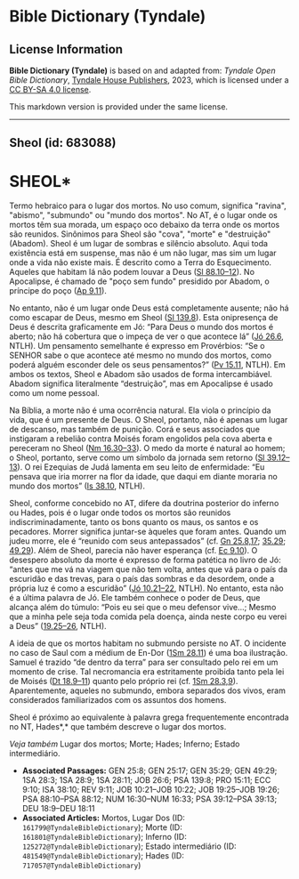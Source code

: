 # Bible Dictionary (Tyndale)

## License Information

**Bible Dictionary (Tyndale)** is based on and adapted from: _Tyndale Open Bible Dictionary_, [Tyndale House Publishers](https://tyndaleopenresources.com/), 2023, which is licensed under a [CC BY-SA 4.0 license](https://creativecommons.org/licenses/by-sa/4.0/legalcode.en).

This markdown version is provided under the same license.



--------------------------------

## Sheol (id: 683088)

SHEOL\*
=======

Termo hebraico para o lugar dos mortos. No uso comum, significa "ravina", "abismo", "submundo" ou "mundo dos mortos". No AT, é o lugar onde os mortos têm sua morada, um espaço oco debaixo da terra onde os mortos são reunidos. Sinônimos para Sheol são "cova", "morte" e "destruição" (Abadom). Sheol é um lugar de sombras e silêncio absoluto. Aqui toda existência está em suspense, mas não é um não lugar, mas sim um lugar onde a vida não existe mais. É descrito como a Terra do Esquecimento. Aqueles que habitam lá não podem louvar a Deus ([Sl 88\.10–12](https://ref.ly/Ps88:10-Ps88:12)). No Apocalipse, é chamado de "poço sem fundo" presidido por Abadom, o príncipe do poço ([Ap 9\.11](https://ref.ly/Rev9:11)).

No entanto, não é um lugar onde Deus está completamente ausente; não há como escapar de Deus, mesmo em Sheol ([Sl 139\.8](https://ref.ly/Ps139:8)). Esta onipresença de Deus é descrita graficamente em Jó: “Para Deus o mundo dos mortos é aberto; não há cobertura que o impeça de ver o que acontece lá” ([Jó 26\.6](https://ref.ly/Job26:6), NTLH). Um pensamento semelhante é expresso em Provérbios: “Se o SENHOR sabe o que acontece até mesmo no mundo dos mortos, como poderá alguém esconder dele os seus pensamentos?” ([Pv 15\.11](https://ref.ly/Prov15:11), NTLH). Em ambos os textos, Sheol e Abadom são usados de forma intercambiável. Abadom significa literalmente “destruição”, mas em Apocalipse é usado como um nome pessoal.

Na Bíblia, a morte não é uma ocorrência natural. Ela viola o princípio da vida, que é um presente de Deus. O Sheol, portanto, não é apenas um lugar de descanso, mas também de punição. Corá e seus associados que instigaram a rebelião contra Moisés foram engolidos pela cova aberta e pereceram no Sheol ([Nm 16\.30–33](https://ref.ly/Num16:30-Num16:33)). O medo da morte é natural ao homem; o Sheol, portanto, serve como um símbolo da jornada sem retorno ([Sl 39\.12–13](https://ref.ly/Ps39:12-Ps39:13)). O rei Ezequias de Judá lamenta em seu leito de enfermidade: “Eu pensava que iria morrer na flor da idade, que daqui em diante moraria no mundo dos mortos” ([Is 38\.10](https://ref.ly/Isa38:10), NTLH).

Sheol, conforme concebido no AT, difere da doutrina posterior do inferno ou Hades, pois é o lugar onde todos os mortos são reunidos indiscriminadamente, tanto os bons quanto os maus, os santos e os pecadores. Morrer significa juntar\-se àqueles que foram antes. Quando um judeu morre, ele é “reunido com seus antepassados” (cf. [Gn 25\.8,17](https://ref.ly/Gen25:8,Gen25:17); [35\.29](https://ref.ly/Gen35:29); [49\.29](https://ref.ly/Gen49:29)). Além de Sheol, parecia não haver esperança (cf. [Ec 9\.10](https://ref.ly/Eccl9:10)). O desespero absoluto da morte é expresso de forma patética no livro de Jó: “antes que me vá na viagem que não tem volta, antes que vá para o país da escuridão e das trevas, para o país das sombras e da desordem, onde a própria luz é como a escuridão” ([Jó 10\.21–22](https://ref.ly/Job10:21-Job10:22), NTLH). No entanto, esta não é a última palavra de Jó. Ele também conhece o poder de Deus, que alcança além do túmulo: “Pois eu sei que o meu defensor vive...; Mesmo que a minha pele seja toda comida pela doença, ainda neste corpo eu verei a Deus” ([19\.25–26](https://ref.ly/Job19:25-Job19:26), NTLH).

A ideia de que os mortos habitam no submundo persiste no AT. O incidente no caso de Saul com a médium de En\-Dor ([1Sm 28\.11](https://ref.ly/1Sam28:11)) é uma boa ilustração. Samuel é trazido “de dentro da terra” para ser consultado pelo rei em um momento de crise. Tal necromancia era estritamente proibida tanto pela lei de Moisés ([Dt 18\.9–11](https://ref.ly/Deut18:9-Deut18:11)) quanto pelo próprio rei (cf. [1Sm 28\.3,9](https://ref.ly/1Sam28:3,1Sam28:9)). Aparentemente, aqueles no submundo, embora separados dos vivos, eram considerados familiarizados com os assuntos dos homens.

Sheol é próximo ao equivalente à palavra grega frequentemente encontrada no NT, Hades*,* que também descreve o lugar dos mortos.

*Veja também* Lugar dos mortos; Morte; Hades; Inferno; Estado intermediário.

* **Associated Passages:** GEN 25:8; GEN 25:17; GEN 35:29; GEN 49:29; 1SA 28:3; 1SA 28:9; 1SA 28:11; JOB 26:6; PSA 139:8; PRO 15:11; ECC 9:10; ISA 38:10; REV 9:11; JOB 10:21–JOB 10:22; JOB 19:25–JOB 19:26; PSA 88:10–PSA 88:12; NUM 16:30–NUM 16:33; PSA 39:12–PSA 39:13; DEU 18:9–DEU 18:11
* **Associated Articles:** Mortos, Lugar Dos (ID: `161799@TyndaleBibleDictionary`); Morte (ID: `161801@TyndaleBibleDictionary`); Inferno (ID: `125272@TyndaleBibleDictionary`); Estado intermediário (ID: `481549@TyndaleBibleDictionary`); Hades (ID: `717057@TyndaleBibleDictionary`)

